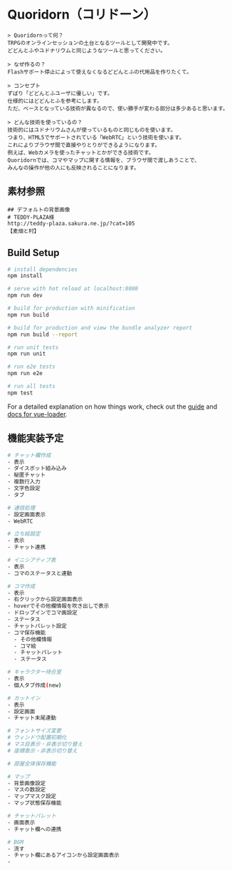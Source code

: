 # Quoridorn（コリドーン）

```
> Quoridornって何？
TRPGのオンラインセッションの土台となるツールとして開発中です。
どどんとふやユドナリウムと同じようなツールと思ってください。

> なぜ作るの？
Flashサポート停止によって使えなくなるどどんとふの代用品を作りたくて。

> コンセプト
ずばり「どどんとふユーザに優しい」です。
仕様的にはどどんとふを参考にします。
ただ、ベースとなっている技術が異なるので、使い勝手が変わる部分は多少あると思います。

> どんな技術を使っているの？
技術的にはユドナリウムさんが使っているものと同じものを使います。
つまり、HTML5でサポートされている「WebRTC」という技術を使います。
これによりブラウザ間で直接やりとりができるようになります。
例えば、Webカメラを使ったチャットとかができる技術です。
Quoridornでは、コマやマップに関する情報を、ブラウザ間で渡しあうことで、
みんなの操作が他の人にも反映されることになります。
```

## 素材参照

```
## デフォルトの背景画像
# TEDDY-PLAZA様
http://teddy-plaza.sakura.ne.jp/?cat=105
【麦畑と村】
```

## Build Setup

``` bash
# install dependencies
npm install

# serve with hot reload at localhost:8080
npm run dev

# build for production with minification
npm run build

# build for production and view the bundle analyzer report
npm run build --report

# run unit tests
npm run unit

# run e2e tests
npm run e2e

# run all tests
npm test
```

For a detailed explanation on how things work, check out the [guide](http://vuejs-templates.github.io/webpack/) and [docs for vue-loader](http://vuejs.github.io/vue-loader).


## 機能実装予定

``` bash
# チャット欄作成
- 表示
- ダイスボット組み込み
- 秘匿チャット
- 複数行入力
- 文字色設定
- タブ

# 通信処理
- 設定画面表示
- WebRTC

# 立ち絵設定
- 表示
- チャット連携

# イニシアティブ表
- 表示
- コマのステータスと連動

# コマ作成
- 表示
- 右クリックから設定画面表示
- hoverでその他欄情報を吹き出しで表示
- ドロップインでコマ画設定
- ステータス
- チャットパレット設定
- コマ保存機能
  - その他欄情報
  - コマ絵
  - チャットパレット
  - ステータス

# キャラクター待合室
- 表示
- 個人タブ作成(new)

# カットイン
- 表示
- 設定画面
- チャット末尾連動

# フォントサイズ変更
# ウィンドウ配置初期化
# マス目表示・非表示切り替え
# 座標表示・非表示切り替え

# 部屋全体保存機能

# マップ
- 背景画像設定
- マスの数設定
- マップマスク設定
- マップ状態保存機能

# チャットパレット
- 画面表示
- チャット欄への連携

# BGM
- 流す
- チャット欄にあるアイコンから設定画面表示
-
```

